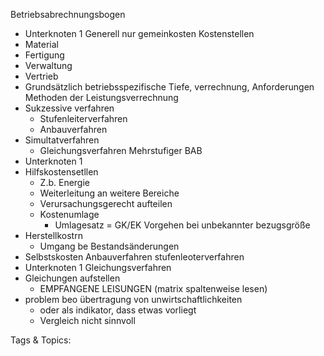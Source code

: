  Betriebsabrechnungsbogen
  - Unterknoten 1
 Generell nur gemeinkosten
 Kostenstellen
  - Material
  - Fertigung
  - Verwaltung
  - Vertrieb
  - Grundsätzlich betriebsspezifische Tiefe,
  verrechnung, Anforderungen
 Methoden der Leistungsverrechnung
  - Sukzessive verfahren
    - Stufenleiterverfahren
    - Anbauverfahren
  - Simultatverfahren
    - Gleichungsverfahren
 Mehrstufiger BAB
  - Unterknoten 1
  - Hilfskostensetllen
    - Z.b. Energie
    - Weiterleitung an weitere Bereiche
    - Verursachungsgerecht aufteilen
    - Kostenumlage
      - Umlagesatz = GK/EK
 Vorgehen bei unbekannter bezugsgröße
  - Herstellkostrn
    - Umgang be Bestandsänderungen
  - Selbstskosten
 Anbauverfahren
 stufenleoterverfahren
  - Unterknoten 1
 Gleichungsverfahren
  - Gleichungen aufstellen
    - EMPFANGENE LEISUNGEN
  (matrix spaltenweise lesen)
  - problem beo übertragung von unwirtschaftlichkeiten
    - oder als indikator, dass etwas vorliegt
    - Vergleich nicht sinnvoll

   Tags & Topics:
   